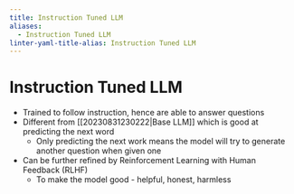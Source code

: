 ```yaml
---
title: Instruction Tuned LLM
aliases:
  - Instruction Tuned LLM
linter-yaml-title-alias: Instruction Tuned LLM
---
```


# Instruction Tuned LLM

- Trained to follow instruction, hence are able to answer questions
- Different from [[20230831230222|Base LLM]] which is good at predicting the next word
	- Only predicting the next work means the model will try to generate another question when given one
- Can be further refined by Reinforcement Learning with Human Feedback (RLHF)
	- To make the model good - helpful, honest, harmless
